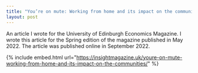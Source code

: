 ```yaml
---
title: "You’re on mute: Working from home and its impact on the communities"
layout: post
---
```


An article I wrote for the University of Edinburgh Economics Magazine. I wrote this article for the Spring edition of the magazine published in May 2022. The article was published online in September 2022.

{% include embed.html url="https://insightmagazine.uk/youre-on-mute-working-from-home-and-its-impact-on-the-communities/" %}
